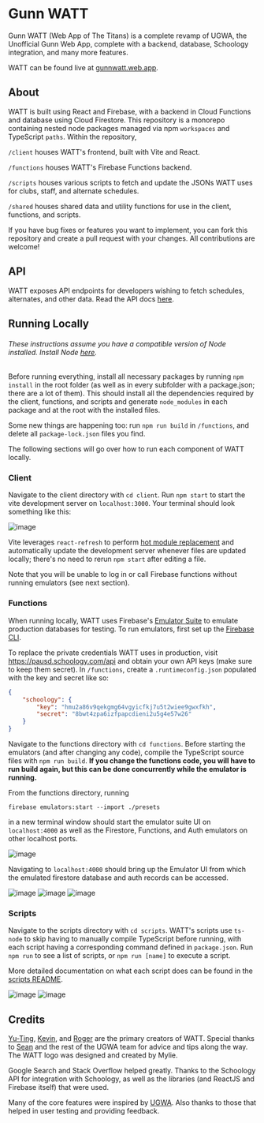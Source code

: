 # Gunn WATT

Gunn WATT (Web App of The Titans) is a complete revamp of UGWA, the Unofficial Gunn Web App, complete with a backend, 
database, Schoology integration, and many more features.

WATT can be found live at [gunnwatt.web.app](https://gunnwatt.web.app).

## About
WATT is built using React and Firebase, with a backend in Cloud Functions and database using Cloud Firestore. This
repository is a monorepo containing nested node packages managed via npm `workspaces` and TypeScript `paths`. Within the
repository,

`/client` houses WATT's frontend, built with Vite and React.

`/functions` houses WATT's Firebase Functions backend.

`/scripts` houses various scripts to fetch and update the JSONs WATT uses for clubs, staff, and alternate schedules.

`/shared` houses shared data and utility functions for use in the client, functions, and scripts.

If you have bug fixes or features you want to implement, you can fork this repository and create a pull request with your changes.
All contributions are welcome!

## API
WATT exposes API endpoints for developers wishing to fetch schedules, alternates, and other data. Read the API docs 
[here](https://github.com/GunnWATT/watt/blob/main/docs/index.md).

## Running Locally
###### These instructions assume you have a compatible version of Node installed. Install Node [here](https://nodejs.org/en/).

Before running everything, install all necessary packages by running `npm install` in the root folder (as well 
as in every subfolder with a package.json; there are a lot of them). This should install all the dependencies required 
by the client, functions, and scripts and generate `node_modules` in each package and at the root with the installed files.

Some new things are happening too: run `npm run build` in `/functions`, and delete all `package-lock.json` files you find.

The following sections will go over how to run each component of WATT locally.

### Client
Navigate to the client directory with `cd client`. Run `npm start` to start the vite development server on `localhost:3000`. 
Your terminal should look something like this:

![image](https://user-images.githubusercontent.com/60120929/180681967-1bc6450e-6b94-47c1-9064-5c7a45a6af05.png)
<!-- ![image](https://user-images.githubusercontent.com/60120929/161687343-4a45578b-1385-40aa-9994-fb7c45dba275.png) -->

Vite leverages `react-refresh` to perform [hot module replacement](https://vitejs.dev/guide/features.html#hot-module-replacement) 
and automatically update the development server whenever files are updated locally; there's no need to rerun `npm start` 
after editing a file.

Note that you will be unable to log in or call Firebase functions without running emulators (see next section).

### Functions
When running locally, WATT uses Firebase's [Emulator Suite](https://firebase.google.com/docs/emulator-suite) to emulate 
production databases for testing. To run emulators, first set up the [Firebase CLI](https://firebase.google.com/docs/cli).

To replace the private credentials WATT uses in production, visit <https://pausd.schoology.com/api> and obtain your own API keys
(make sure to keep them secret). In `/functions`, create a `.runtimeconfig.json` populated with the key and secret like so:
```json
{
    "schoology": {
        "key": "hmu2a86v9qekgmg64vgyicfkj7u5t2wiee9gwxfkh",
        "secret": "8bwt4zpa6izfpapcdieni2u5g4e57w26"
    }
}
```

Navigate to the functions directory with `cd functions`. Before starting the emulators (and after changing any code), 
compile the TypeScript source files with `npm run build`. **If you change the functions code, you will have to run build 
again, but this can be done concurrently while the emulator is running.**

From the functions directory, running 
```
firebase emulators:start --import ./presets
```
in a new terminal window should start the emulator suite UI on `localhost:4000` as well as the Firestore, Functions, and Auth
emulators on other localhost ports.

![image](https://user-images.githubusercontent.com/60120929/161687556-d3cd9682-fe90-4deb-9258-522895443ff6.png)

Navigating to `localhost:4000` should bring up the Emulator UI from which the emulated firestore database and auth
records can be accessed.

![image](https://user-images.githubusercontent.com/60120929/134827751-de1a3398-7aa8-4138-a290-4e02e1c5c59a.png)
![image](https://user-images.githubusercontent.com/60120929/147842158-93ef171a-c88c-4493-97ea-3d18ac7ddb22.png)
![image](https://user-images.githubusercontent.com/60120929/147842171-c012e8b8-1031-4f3c-8686-9e0cf8f10872.png)

### Scripts
Navigate to the scripts directory with `cd scripts`. WATT's scripts use `ts-node` to skip having to manually compile 
TypeScript before running, with each script having a corresponding command defined in `package.json`. Run `npm run` to 
see a list of scripts, or `npm run [name]` to execute a script.

More detailed documentation on what each script does can be found in the [scripts README](https://github.com/GunnWATT/watt/blob/main/scripts/README.md).

![image](https://user-images.githubusercontent.com/60120929/161687846-7ef1a8bb-e78a-4ea5-bf21-4738d980fa9a.png)
![image](https://user-images.githubusercontent.com/60120929/161687964-9afd773e-b12a-498f-9a14-1f8bd73cd78c.png)

## Credits
[Yu-Ting](https://github.com/ytchang05), [Kevin](https://github.com/ky28059), and [Roger](https://github.com/ImNotRog) are the primary creators of WATT. 
Special thanks to [Sean](https://sheeptester.github.io) and the rest of the UGWA team for advice and tips along the way. 
The WATT logo was designed and created by Mylie.

Google Search and Stack Overflow helped greatly. Thanks to the Schoology API for integration with Schoology, as well as the libraries (and ReactJS and Firebase itself) that were used.

Many of the core features were inspired by [UGWA](https://github.com/Orbiit/gunn-web-app). Also thanks to those that helped in user testing and providing feedback.

